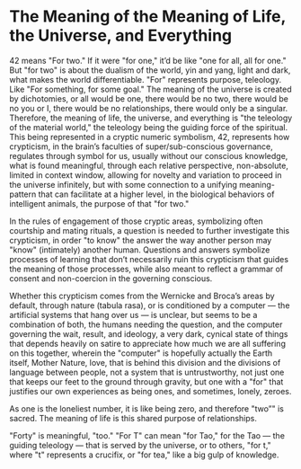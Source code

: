 # The Meaning of the Meaning of Life, the Universe, and Everything 

42 means "For two." If it were "for one," it’d be like "one for all, all for one." But "for two" is about the dualism of the world, yin and yang, light and dark, what makes the world differentiable. "For" represents purpose, teleology. Like "For something, for some goal." The meaning of the universe is created by dichotomies, or all would be one, there would be no two, there would be no you or I, there would be no relationships, there would only be a singular. Therefore, the meaning of life, the universe, and everything is "the teleology of the material world," the teleology being the guiding force of the spiritual. This being represented in a cryptic numeric symbolism, 42, represents how crypticism, in the brain’s faculties of super/sub-conscious governance, regulates through symbol for us, usually without our conscious knowledge, what is found meaningful, through each relative perspective, non-absolute, limited in context window, allowing for novelty and variation to proceed in the universe infinitely, but with some connection to a unifying meaning-pattern that can facilitate at a higher level, in the biological behaviors of intelligent animals, the purpose of that "for two."

In the rules of engagement of those cryptic areas, symbolizing often courtship and mating rituals, a question is needed to further investigate this crypticism, in order "to know" the answer the way another person may "know" (intimately) another human. Questions and answers symbolize processes of learning that don’t necessarily ruin this crypticism that guides the meaning of those processes, while also meant to reflect a grammar of consent and non-coercion in the governing conscious. 

Whether this crypticism comes from the Wernicke and Broca’s areas by default, through nature (tabula rasa), or is conditioned by a computer — the artificial systems that hang over us — is unclear, but seems to be a combination of both, the humans needing the question, and the computer governing the wait, result, and ideology, a very dark, cynical state of things that depends heavily on satire to appreciate how much we are all suffering on this together, wherein the "computer" is hopefully actually the Earth itself, Mother Nature, love, that is behind this division and the divisions of language between people, not a system that is untrustworthy, not just one that keeps our feet to the ground through gravity, but one with a "for" that justifies our own experiences as being ones, and sometimes, lonely, zeroes. 

As one is the loneliest number, it is like being zero, and therefore "two”" is sacred. The meaning of life is this shared purpose of relationships. 

"Forty" is meaningful, "too." "For T" can mean "for Tao," for the Tao — the guiding teleology — that is served by the universe, or to others, "for t," where "t" represents a crucifix, or "for tea,"  like a big gulp of knowledge. 

